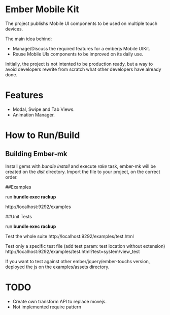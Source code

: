 # Ember Mobile Kit

The project publishs Mobile UI components to be used on multiple touch devices.

The main idea behind: 

- Manage/Discuss the required features for a emberjs Mobile UIKit.
- Reuse Mobile UIs components to be improved on its daily use.

Initially, the project is not intented to be production ready, but a
way to avoid developers rewrite from scratch what other developers have already done.

# Features

  - Modal, Swipe and Tab Views.
  - Animation Manager.

# How to Run/Build

## Building Ember-mk

Install gems with _bundle install_ and execute _rake_ task, ember-mk  will be created on the _dist_ directory.
Import the file to your project, on the correct order.


##Examples

run __bundle exec rackup__ 

http://localhost:9292/examples

##Unit Tests

run __bundle exec rackup__ 

Test the whole suite  http://localhost:9292/examples/test.html

Test only a specific test file (add test param: test location without extension) http://localhost:9292/examples/test.html?test=system/view_test

If you want to test against other ember/jquery/ember-touchs version, deployed the js on the examples/assets directory.


# TODO

- Create own transform API to replace movejs.
- Not implemented require pattern
